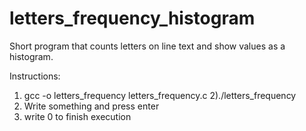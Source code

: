 # letters_frequency_histogram
Short program that counts letters on line text and show values as a histogram.

Instructions:
1) gcc -o letters_frequency letters_frequency.c
2)./letters_frequency
3) Write something and press enter
4) write 0 to finish execution
